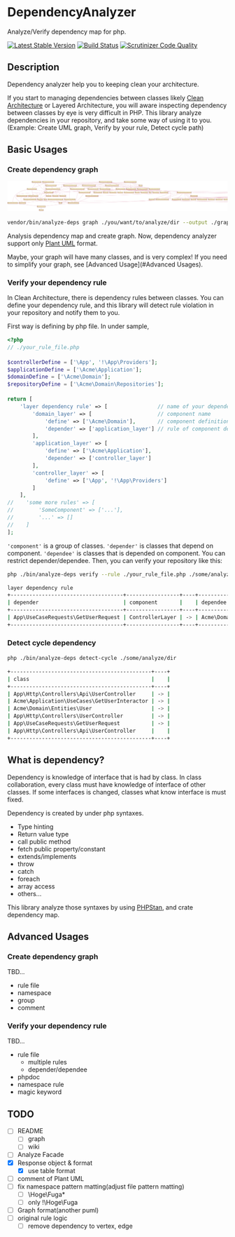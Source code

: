 # DependencyAnalyzer

Analyze/Verify dependency map for php.

[![Latest Stable Version](https://poser.pugx.org/nazonohito51/dependency-analyzer/version)](https://packagist.org/packages/nazonohito51/dependency-analyzer)
[![Build Status](https://scrutinizer-ci.com/g/nazonohito51/dependency-analyzer/badges/build.png?b=master)](https://scrutinizer-ci.com/g/nazonohito51/dependency-analyzer/build-status/master)
[![Scrutinizer Code Quality](https://scrutinizer-ci.com/g/nazonohito51/dependency-analyzer/badges/quality-score.png?b=master)](https://scrutinizer-ci.com/g/nazonohito51/dependency-analyzer/?branch=master)

## Description

Dependency analyzer help you to keeping clean your architecture.

If you start to managing dependencies between classes likely [Clean Architecture](http://blog.cleancoder.com/uncle-bob/2012/08/13/the-clean-architecture.html) or Layered Architecture, you will aware inspecting dependency between classes by eye is very difficult in PHP.
This library analyze dependencies in your repository, and take some way of using it to you.(Example: Create UML graph, Verify by your rule, Detect cycle path)

## Basic Usages
### Create dependency graph

![graph](./dependency_graph_sample.png)

```bash
vendor/bin/analyze-deps graph ./you/want/to/analyze/dir --output ./graph.puml
```

Analysis dependency map and create graph. Now, dependency analyzer support only [Plant UML](https://github.com/plantuml/plantuml) format.

Maybe, your graph will have many classes, and is very complex! If you need to simplify your graph, see [Advanced Usage](#Advanced Usages). 

### Verify your dependency rule
In Clean Architecture, there is dependency rules between classes.
You can define your dependency rule, and this library will detect rule violation in your repository and notify them to you.

First way is defining by php file. In under sample, 

```php
<?php
// ./your_rule_file.php

$controllerDefine = ['\App', '!\App\Providers'];
$applicationDefine = ['\Acme\Application'];
$domainDefine = ['\Acme\Domain'];
$repositoryDefine = ['\Acme\Domain\Repositories'];

return [
    'layer dependency rule' => [                // name of your dependency rule
        'domain_layer' => [                     // component name
            'define' => ['\Acme\Domain'],       // component definition by namespace
            'depender' => ['application_layer'] // rule of component dependency, for depender
        ],
        'application_layer' => [
            'define' => ['\Acme\Application'],
            'depender' => ['controller_layer']
        ],
        'controller_layer' => [
            'define' => ['\App', '!\App\Providers']
        ]
    ],
//    'some more rules' => [
//        'SomeComponent' => ['...'],
//        '...' => []
//    ]
];
```

`'component'` is a group of classes.
`'depender'` is classes that depend on component.
`'dependee'` is classes that is depended on component.
You can restrict depender/dependee.
Then, you can verify your repository like this:

```bash
php ./bin/analyze-deps verify --rule ./your_rule_file.php ./some/analyze/dir1  ./some/analyze/dir2
```

```bash
layer dependency rule
+------------------------------------+-----------------+----+---------------------------+-------------+
| depender                           | component       |    | dependee                  | component   |
+------------------------------------+-----------------+----+---------------------------+-------------+
| App\UseCaseRequests\GetUserRequest | ControllerLayer | -> | Acme\Domain\Entities\User | DomainLayer |
+------------------------------------+-----------------+----+---------------------------+-------------+
```

### Detect cycle dependency

```bash
php ./bin/analyze-deps detect-cycle ./some/analyze/dir
```

```bash
+---------------------------------------------+----+
| class                                       |    |
+---------------------------------------------+----+
| App\Http\Controllers\Api\UserController     | -> |
| Acme\Application\UseCases\GetUserInteractor | -> |
| Acme\Domain\Entities\User                   | -> |
| App\Http\Controllers\UserController         | -> |
| App\UseCaseRequests\GetUserRequest          | -> |
| App\Http\Controllers\Api\UserController     |    |
+---------------------------------------------+----+
```

## What is dependency?
Dependency is knowledge of interface that is had by class. 
In class collaboration, every class must have knowledge of interface of other classes.
If some interfaces is changed, classes what know interface is must fixed.

Dependency is created by under php syntaxes.

* Type hinting
* Return value type
* call public method
* fetch public property/constant
* extends/implements
* throw
* catch
* foreach
* array access
* others...

This library analyze those syntaxes by using [PHPStan](https://github.com/phpstan/phpstan), and crate dependency map.

## Advanced Usages
### Create dependency graph
TBD...

* rule file
* namespace
* group
* comment

### Verify your dependency rule
TBD...

* rule file
  * multiple rules
  * depender/dependee
* phpdoc
* namespace rule
* magic keyword

## TODO
- [ ] README
  - [ ] graph
  - [ ] wiki
- [ ] Analyze Facade
- [x] Response object & format
  - [x] use table format
- [ ] comment of Plant UML
- [ ] fix namespace pattern matting(adjust file pattern matting)
  - [ ] \Hoge\Fuga\*
  - [ ] only !\Hoge\Fuga
- [ ] Graph format(another puml)
- [ ] original rule logic
  - [ ] remove dependency to vertex, edge
